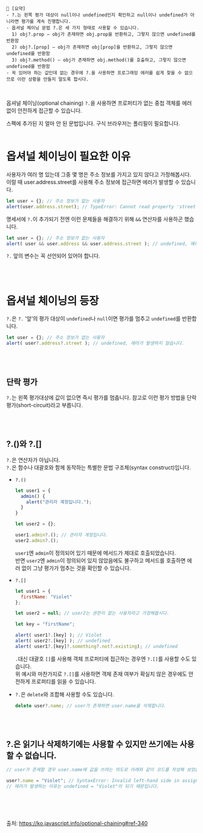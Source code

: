 ```
📍 [요약]
- ?.는 왼쪽 평가 대상이 null이나 undefined인지 확인하고 null이나 undefined가 아니라면 평가를 계속 진행합니다. 
- 옵셔널 체이닝 문법 ?.은 세 가지 형태로 사용할 수 있습니다.
  1) obj?.prop – obj가 존재하면 obj.prop을 반환하고, 그렇지 않으면 undefined를 반환함  
  2) obj?.[prop] – obj가 존재하면 obj[prop]을 반환하고, 그렇지 않으면 undefined를 반환함  
  3) obj?.method() – obj가 존재하면 obj.method()를 호출하고, 그렇지 않으면 undefined를 반환함
- 꼭 있어야 하는 값인데 없는 경우에 ?.을 사용하면 프로그래밍 에러를 쉽게 찾을 수 없으므로 이런 상황을 만들지 말도록 합시다.
```
<br/>

옵셔널 체이닝(optional chaining) `?.`을 사용하면 프로퍼티가 없는 중첩 객체를 에러 없이 안전하게 접근할 수 있습니다.

스펙에 추가된 지 얼마 안 된 문법입니다. 구식 브라우저는 폴리필이 필요합니다.   
<br/>

# 옵셔널 체이닝이 필요한 이유
사용자가 여러 명 있는데 그중 몇 명은 주소 정보를 가지고 있지 않다고 가정해봅시다.   
이럴 때 user.address.street를 사용해 주소 정보에 접근하면 에러가 발생할 수 있습니다.   
```js
let user = {}; // 주소 정보가 없는 사용자
alert(user.address.street); // TypeError: Cannot read property 'street' of undefined
```
명세서에 `?.`이 추가되기 전엔 이런 문제들을 해결하기 위해 `&&` 연산자를 사용하곤 했습니다.
```js
let user = {}; // 주소 정보가 없는 사용자
alert( user && user.address && user.address.street ); // undefined, 에러가 발생하지 않습니다.
```

`?.` 앞의 변수는 꼭 선언되어 있어야 합니다.

<br/><br/>

# 옵셔널 체이닝의 등장
`?.`은 `?.` '앞’의 평가 대상이 `undefined`나 `null`이면 평가를 멈추고 `undefined`를 반환합니다.
```js
let user = {}; // 주소 정보가 없는 사용자
alert( user?.address?.street ); // undefined, 에러가 발생하지 않습니다.
```

<br/><br/>

## 단락 평가

`?.`는 왼쪽 평가대상에 값이 없으면 즉시 평가를 멈춥니다. 참고로 이런 평가 방법을 단락 평가(short-circuit)라고 부릅니다.

<br/><br/>

## ?.()와 ?.[]

`?.`은 연산자가 아닙니다.   
`?.`은 함수나 대괄호와 함께 동작하는 특별한 문법 구조체(syntax construct)입니다.

- `?.()`
  ```js
  let user1 = {
    admin() {
      alert("관리자 계정입니다.");
    }
  }

  let user2 = {};

  user1.admin?.(); // 관리자 계정입니다.
  user2.admin?.();
  ```
  `user1`엔 `admin`이 정의되어 있기 때문에 메서드가 제대로 호출되었습니다.    
  반면 `user2`엔 `admin`이 정의되어 있지 않았음에도 불구하고 메서드를 호출하면 에러 없이 그냥 평가가 멈추는 것을 확인할 수 있습니다.
- `?.[]`

  ```js
  let user1 = {
    firstName: "Violet"
  };

  let user2 = null; // user2는 권한이 없는 사용자라고 가정해봅시다.

  let key = "firstName";

  alert( user1?.[key] ); // Violet
  alert( user2?.[key] ); // undefined
  alert( user1?.[key]?.something?.not?.existing); // undefined
  ```
  `.`대신 대괄호 `[]`를 사용해 객체 프로퍼티에 접근하는 경우엔 `?.[]`를 사용할 수도 있습니다.    
  위 예시와 마찬가지로 `?.[]`를 사용하면 객체 존재 여부가 확실치 않은 경우에도 안전하게 프로퍼티를 읽을 수 있습니다.


- `?.`은 `delete`와 조합해 사용할 수도 있습니다.
  ```js
  delete user?.name; // user가 존재하면 user.name을 삭제합니다.
  ```

<br/><br/>

## ?.은 읽기나 삭제하기에는 사용할 수 있지만 쓰기에는 사용할 수 없습니다.
```js
// user가 존재할 경우 user.name에 값을 쓰려는 의도로 아래와 같이 코드를 작성해 보았습니다.

user?.name = "Violet"; // SyntaxError: Invalid left-hand side in assignment
// 에러가 발생하는 이유는 undefined = "Violet"이 되기 때문입니다.
```

<br/><br/><br/>


출처: https://ko.javascript.info/optional-chaining#ref-340
